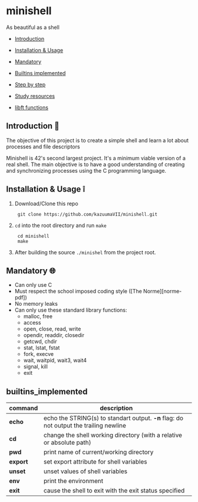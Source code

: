 # minishell
As beautiful as a shell

* [Introduction](#Introduction)
* [Installation & Usage](#Installation_&_Usage)
* [Mandatory](#Mandatory)
* [Builtins implemented](#builtins_implemented)
* [Step by step](#step_by_step)

* [Study resources](#study_resources)
* [libft functions](#libft_functions)

## Introduction 🤔

The objective of this project is to create a simple shell and learn a lot about processes and file descriptors

Minishell is 42's second largest project. It's a minimum viable version of a real shell. The main objective is to have a good understanding of creating and synchronizing processes using the C programming language.


## Installation & Usage ❕

1. Download/Clone this repo

        git clone https://github.com/kazuumaVII/minishell.git
2. `cd` into the root directory and run `make`

        cd minishell
        make

3. After building the source `./minishel` from the project root.


## Mandatory 🌐

- Can only use C
- Must respect the school imposed coding style ([The Norme][norme-pdf])
- No memory leaks
- Can only use these standard library functions:
    - malloc, free
    - access
    - open, close, read, write
    - opendir, readdir, closedir
    - getcwd, chdir
    - stat, lstat, fstat
    - fork, execve
    - wait, waitpid, wait3, wait4
    - signal, kill
    - exit

## builtins_implemented

command | description  |
---|------|
**echo** | echo the STRING(s) to standart output. **-n** flag: do not output the trailing newline |
**cd** | change the shell working directory	(with a relative or absolute path)|
**pwd** | print name of current/working directory	|
**export** | set export attribute for shell variables | 
**unset** | unset values of shell variables |
**env** | print the environment	| 
**exit** | cause the shell to exit with the exit status specified	| 
